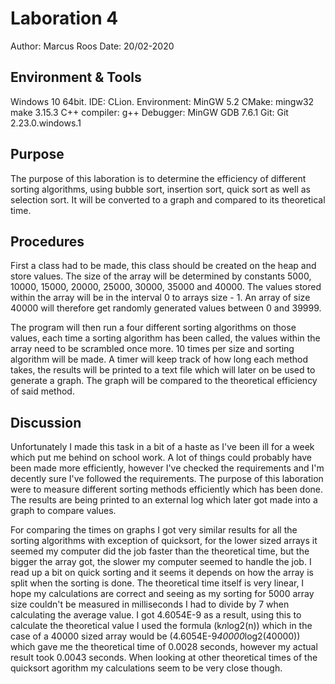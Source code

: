 # Laboration 4
Author: Marcus Roos
Date: 20/02-2020

## Environment & Tools
Windows 10 64bit. 
IDE: CLion. 
Environment: MinGW 5.2 
CMake: mingw32 make 3.15.3 
C++ compiler: g++ Debugger: 
MinGW GDB 7.6.1 
Git: Git 2.23.0.windows.1

## Purpose
The purpose of this laboration is to determine the efficiency of different
sorting algorithms, using bubble sort, insertion sort, quick sort as well as 
selection sort. It will be converted to a graph and compared to its 
theoretical time.

## Procedures
First a class had to be made, this class should be created on the heap and
store values. The size of the array will be determined by constants 
5000, 10000, 15000, 20000, 25000, 30000, 35000 and 40000. The values stored
within the array will be in the interval 0 to arrays size - 1. An array of 
size 40000 will therefore get randomly generated values between 0 and 39999. 

The program will then run a four different sorting algorithms on those values, each
time a sorting algorithm has been called, the values within the array need to be
scrambled once more. 10 times per size and sorting algorithm will be made. A 
timer will keep track of how long each method takes, the results will be printed
to a text file which will later on be used to generate a graph. The graph will be
compared to the theoretical efficiency of said method.

## Discussion
Unfortunately I made this task in a bit of a haste as I've been ill for a week
which put me behind on school work. A lot of things could probably have been made 
more efficiently, however I've checked the requirements and I'm decently sure
I've followed the requirements. The purpose of this laboration were to measure
different sorting methods efficiently which has been done. The results are being 
printed to an external log which later got made into a graph to compare values.

For comparing the times on graphs I got very similar results for all the sorting
algorithms with exception of quicksort, for the lower sized arrays it seemed my computer
did the job faster than the theoretical time, but the bigger the array got, the 
slower my computer seemed to handle the job. I read up a bit on quick sorting
and it seems it depends on how the array is split when the sorting is done.
The theoretical time itself is very linear, I hope my calculations are correct and seeing
as my sorting for 5000 array size couldn't be measured in milliseconds I had to divide
by 7 when calculating the average value. I got 4.6054E-9 as a result, using this to
calculate the theoretical value I used the formula (k*n*log2(n)) which in the
case of a 40000 sized array would be (4.6054E-9*40000*log2(40000)) which gave
me the theoretical time of 0.0028 seconds, however my actual result took 0.0043 seconds.
When looking at other theoretical times of the quicksort agorithm my calculations
seem to be very close though.